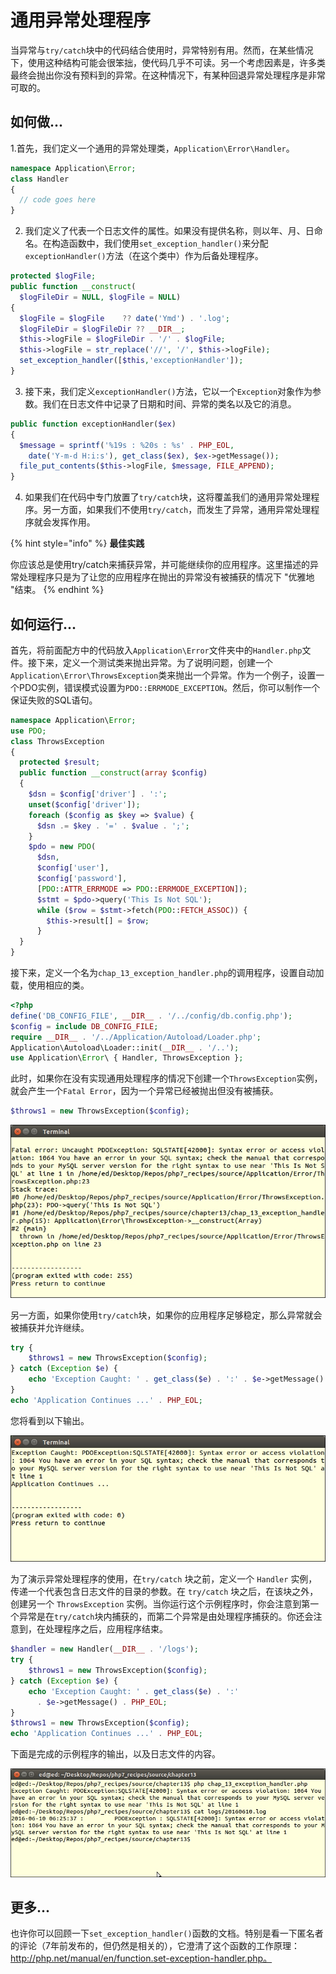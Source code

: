 # 通用异常处理程序

当异常与`try/catch`块中的代码结合使用时，异常特别有用。然而，在某些情况下，使用这种结构可能会很笨拙，使代码几乎不可读。另一个考虑因素是，许多类最终会抛出你没有预料到的异常。在这种情况下，有某种回退异常处理程序是非常可取的。

## 如何做...

1.首先，我们定义一个通用的异常处理类，`Application\Error\Handler`。

```php
namespace Application\Error;
class Handler
{
  // code goes here
}
```

2. 我们定义了代表一个日志文件的属性。如果没有提供名称，则以年、月、日命名。在构造函数中，我们使用`set_exception_handler()`来分配`exceptionHandler()`方法（在这个类中）作为后备处理程序。

```php
protected $logFile;
public function __construct(
  $logFileDir = NULL, $logFile = NULL)
{
  $logFile = $logFile    ?? date('Ymd') . '.log';
  $logFileDir = $logFileDir ?? __DIR__;
  $this->logFile = $logFileDir . '/' . $logFile;
  $this->logFile = str_replace('//', '/', $this->logFile);
  set_exception_handler([$this,'exceptionHandler']);
}
```

3. 接下来，我们定义`exceptionHandler()`方法，它以一个`Exception`对象作为参数。我们在日志文件中记录了日期和时间、异常的类名以及它的消息。

```php
public function exceptionHandler($ex)
{
  $message = sprintf('%19s : %20s : %s' . PHP_EOL,
    date('Y-m-d H:i:s'), get_class($ex), $ex->getMessage());
  file_put_contents($this->logFile, $message, FILE_APPEND); 
}
```

4. 如果我们在代码中专门放置了`try/catch`块，这将覆盖我们的通用异常处理程序。另一方面，如果我们不使用`try/catch`，而发生了异常，通用异常处理程序就会发挥作用。

{% hint style="info" %}
**最佳实践**

你应该总是使用try/catch来捕获异常，并可能继续你的应用程序。这里描述的异常处理程序只是为了让您的应用程序在抛出的异常没有被捕获的情况下 "优雅地 "结束。
{% endhint %}

## 如何运行...

首先，将前面配方中的代码放入`Application\Error`文件夹中的`Handler.php`文件。接下来，定义一个测试类来抛出异常。为了说明问题，创建一个`Application\Error\ThrowsException`类来抛出一个异常。作为一个例子，设置一个PDO实例，错误模式设置为`PDO::ERRMODE_EXCEPTION`。然后，你可以制作一个保证失败的SQL语句。

```php
namespace Application\Error;
use PDO;
class ThrowsException
{
  protected $result;
  public function __construct(array $config)
  {
    $dsn = $config['driver'] . ':';
    unset($config['driver']);
    foreach ($config as $key => $value) {
      $dsn .= $key . '=' . $value . ';';
    }
    $pdo = new PDO(
      $dsn, 
      $config['user'],
      $config['password'],
      [PDO::ATTR_ERRMODE => PDO::ERRMODE_EXCEPTION]);
      $stmt = $pdo->query('This Is Not SQL');
      while ($row = $stmt->fetch(PDO::FETCH_ASSOC)) {
        $this->result[] = $row;
      }
  }
}
```

接下来，定义一个名为`chap_13_exception_handler.php`的调用程序，设置自动加载，使用相应的类。

```php
<?php
define('DB_CONFIG_FILE', __DIR__ . '/../config/db.config.php');
$config = include DB_CONFIG_FILE;
require __DIR__ . '/../Application/Autoload/Loader.php';
Application\Autoload\Loader::init(__DIR__ . '/..');
use Application\Error\ { Handler, ThrowsException };
```

此时，如果你在没有实现通用处理程序的情况下创建一个`ThrowsException`实例，就会产生一个`Fatal Error`，因为一个异常已经被抛出但没有被捕获。

```php
$throws1 = new ThrowsException($config);
```

![](../../.gitbook/assets/image%20%28169%29.png)

另一方面，如果你使用`try/catch`块，如果你的应用程序足够稳定，那么异常就会被捕获并允许继续。

```php
try {
    $throws1 = new ThrowsException($config);
} catch (Exception $e) {
    echo 'Exception Caught: ' . get_class($e) . ':' . $e->getMessage() . PHP_EOL;
}
echo 'Application Continues ...' . PHP_EOL;
```

您将看到以下输出。

![](../../.gitbook/assets/image%20%28182%29.png)

为了演示异常处理程序的使用，在`try/catch` 块之前，定义一个 `Handler` 实例，传递一个代表包含日志文件的目录的参数。在 `try/catch` 块之后，在该块之外，创建另一个 `ThrowsException` 实例。当你运行这个示例程序时，你会注意到第一个异常是在`try/catch`块内捕获的，而第二个异常是由处理程序捕获的。你还会注意到，在处理程序之后，应用程序结束。

```php
$handler = new Handler(__DIR__ . '/logs');
try {
    $throws1 = new ThrowsException($config);
} catch (Exception $e) {
    echo 'Exception Caught: ' . get_class($e) . ':' 
      . $e->getMessage() . PHP_EOL;
}
$throws1 = new ThrowsException($config);
echo 'Application Continues ...' . PHP_EOL;
```

下面是完成的示例程序的输出，以及日志文件的内容。

![](../../.gitbook/assets/image%20%28202%29.png)

## 更多...

也许你可以回顾一下`set_exception_handler()`函数的文档。特别是看一下匿名者的评论（7年前发布的，但仍然是相关的），它澄清了这个函数的工作原理：http://php.net/manual/en/function.set-exception-handler.php。

